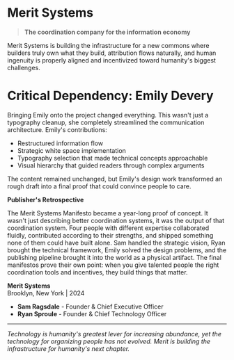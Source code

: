 # Merit Systems

> **The coordination company for the information economy**

Merit Systems is building the infrastructure for a new commons where builders truly own what they build, attribution flows naturally, and human ingenuity is properly aligned and incentivized toward humanity's biggest challenges.

# **Critical Dependency: Emily Devery**

Bringing Emily onto the project changed everything. This wasn't just a typography cleanup, she completely streamlined the communication architecture.
Emily's contributions:
- Restructured information flow
- Strategic white space implementation
- Typography selection that made technical concepts approachable
- Visual hierarchy that guided readers through complex arguments

The content remained unchanged, but Emily's design work transformed an rough draft into a final proof that could convince people to care.


**Publisher's Retrospective**

The Merit Systems Manifesto became a year-long proof of concept. It wasn't just describing better coordination systems, it was the output of that coordination system. Four people with different expertise collaborated fluidly, contributed according to their strengths, and shipped something none of them could have built alone.
Sam handled the strategic vision, Ryan brought the technical framework, Emily solved the design problems, and the publishing pipeline brought it into the world as a physical artifact. The final manifestos prove their own point: when you give talented people the right coordination tools and incentives, they build things that matter.

**Merit Systems**  
Brooklyn, New York | 2024

- **Sam Ragsdale** - Founder & Chief Executive Officer
- **Ryan Sproule** - Founder & Chief Technology Officer

---

*Technology is humanity's greatest lever for increasing abundance, yet the technology for organizing people has not evolved. Merit is building the infrastructure for humanity's next chapter.*
